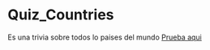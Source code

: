 # Quiz_Countries
Es una trivia sobre todos lo paises del mundo
[Prueba aqui](https://banderas.vercel.app/)
